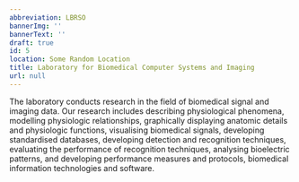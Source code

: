```yaml
---
abbreviation: LBRSO
bannerImg: ''
bannerText: ''
draft: true
id: 5
location: Some Random Location
title: Laboratory for Biomedical Computer Systems and Imaging
url: null
---
```


The laboratory conducts research in the field of biomedical signal and imaging data. Our research includes describing physiological phenomena, modelling physiologic relationships, graphically displaying anatomic details and physiologic functions, visualising biomedical signals, developing standardised databases, developing detection and recognition techniques, evaluating the performance of recognition techniques, analysing bioelectric patterns, and developing performance measures and protocols, biomedical information technologies and software.